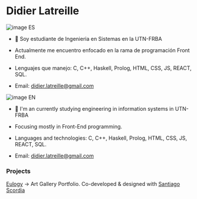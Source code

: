 <h1>Didier Latreille</h1>

![image](https://github.com/DidierLatreille/DidierLatreille/assets/62679664/e244aeb2-14d4-4747-a12e-cb1e2568f56a) ES

- 👋 Soy estudiante de Ingenieria en Sistemas en la UTN-FRBA

- Actualmente me encuentro enfocado en la rama de programación Front End.

- Lenguajes que manejo: C, C++, Haskell, Prolog, HTML, CSS, JS, REACT, SQL.

- Email: didier.latreille@gmail.com

![image](https://github.com/DidierLatreille/DidierLatreille/assets/62679664/057f6253-be3b-4c1d-912e-7b1077d67fc2) EN

- 👋 I'm an currently studying engineering in information systems in UTN-FRBA

- Focusing mostly in Front-End programming.

- Languages and technologies: C, C++, Haskell, Prolog, HTML, CSS, JS, REACT, SQL.

- Email: didier.latreille@gmail.com

<h3>Projects</h3>

<a href="https://eulogy.netlify.app/" target="_blank">Eulogy</a> -> Art Gallery Portfolio. Co-developed & designed with <a href="https://github.com/Santiago-scordia" target="_blank">Santiago Scordia</a>
